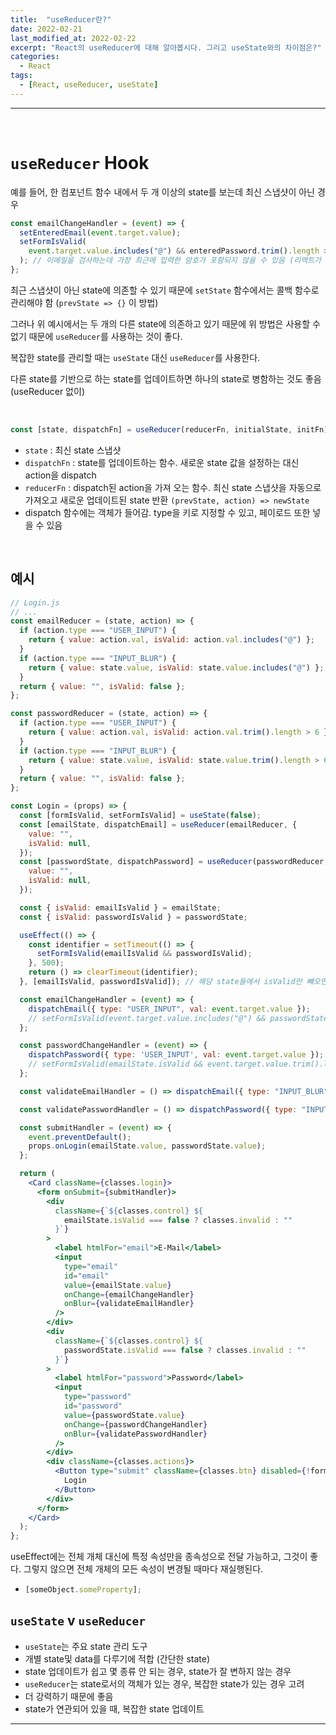 ```yaml
---
title:  "useReducer란?"
date: 2022-02-21
last_modified_at: 2022-02-22
excerpt: "React의 useReducer에 대해 알아봅시다. 그리고 useState와의 차이점은?"
categories:
  - React
tags:
  - [React, useReducer, useState]
---
```


---

<br>

# `useReducer` Hook

예를 들어, 한 컴포넌트 함수 내에서 두 개 이상의 state를 보는데 최신 스냅샷이 아닌 경우

```jsx
const emailChangeHandler = (event) => {
  setEnteredEmail(event.target.value);
  setFormIsValid(
    event.target.value.includes("@") && enteredPassword.trim().length > 6
  ); // 이메일을 검사하는데 가장 최근에 입력한 암호가 포함되지 않을 수 있음 (리액트가 state 업데이트를 스케줄링하는 방식 때문)
};
```

최근 스냅샷이 아닌 state에 의존할 수 있기 때문에 `setState` 함수에서는 콜백 함수로 관리해야 함 (`prevState => {}` 이 방법)

그러나 위 예시에서는 두 개의 다른 state에 의존하고 있기 때문에 위 방법은 사용할 수 없기 때문에 `useReducer`를 사용하는 것이 좋다.

복잡한 state를 관리할 때는 `useState` 대신 `useReducer`를 사용한다.

다른 state를 기반으로 하는 state를 업데이트하면 하나의 state로 병함하는 것도 좋음 (useReducer 없이)

<br>

```jsx
const [state, dispatchFn] = useReducer(reducerFn, initialState, initFn);
```

- `state` : 최신 state 스냅샷
- `dispatchFn` : state를 업데이트하는 함수. 새로운 state 값을 설정하는 대신 action을 dispatch
- `reducerFn` : dispatch된 action을 가져 오는 함수. 최신 state 스냅샷을 자동으로 가져오고 새로운 업데이트된 state 반환 `(prevState, action) => newState`
- dispatch 함수에는 객체가 들어감. type을 키로 지정할 수 있고, 페이로드 또한 넣을 수 있음

<br>

## 예시

```jsx
// Login.js
// ...
const emailReducer = (state, action) => {
  if (action.type === "USER_INPUT") {
    return { value: action.val, isValid: action.val.includes("@") };
  }
  if (action.type === "INPUT_BLUR") {
    return { value: state.value, isValid: state.value.includes("@") };
  }
  return { value: "", isValid: false };
};

const passwordReducer = (state, action) => {
  if (action.type === "USER_INPUT") {
    return { value: action.val, isValid: action.val.trim().length > 6 };
  }
  if (action.type === "INPUT_BLUR") {
    return { value: state.value, isValid: state.value.trim().length > 6 };
  }
  return { value: "", isValid: false };
};

const Login = (props) => {
  const [formIsValid, setFormIsValid] = useState(false);
  const [emailState, dispatchEmail] = useReducer(emailReducer, {
    value: "",
    isValid: null,
  });
  const [passwordState, dispatchPassword] = useReducer(passwordReducer, {
    value: "",
    isValid: null,
  });

  const { isValid: emailIsValid } = emailState;
  const { isValid: passwordIsValid } = passwordState;

  useEffect(() => {
    const identifier = setTimeout(() => {
      setFormIsValid(emailIsValid && passwordIsValid);
    }, 500);
    return () => clearTimeout(identifier);
  }, [emailIsValid, passwordIsValid]); // 해당 state들에서 isValid만 빼오면, emailState나 passwordState가 변경될 때마다 useEffect가 실행되지 않음

  const emailChangeHandler = (event) => {
    dispatchEmail({ type: "USER_INPUT", val: event.target.value });
    // setFormIsValid(event.target.value.includes("@") && passwordState.isValid);
  };

  const passwordChangeHandler = (event) => {
    dispatchPassword({ type: 'USER_INPUT', val: event.target.value });
    // setFormIsValid(emailState.isValid && event.target.value.trim().length > 6);
  };

  const validateEmailHandler = () => dispatchEmail({ type: "INPUT_BLUR" });

  const validatePasswordHandler = () => dispatchPassword({ type: "INPUT_BLUR" });

  const submitHandler = (event) => {
    event.preventDefault();
    props.onLogin(emailState.value, passwordState.value);
  };

  return (
    <Card className={classes.login}>
      <form onSubmit={submitHandler}>
        <div
          className={`${classes.control} ${
            emailState.isValid === false ? classes.invalid : ""
          }`}
        >
          <label htmlFor="email">E-Mail</label>
          <input
            type="email"
            id="email"
            value={emailState.value}
            onChange={emailChangeHandler}
            onBlur={validateEmailHandler}
          />
        </div>
        <div
          className={`${classes.control} ${
            passwordState.isValid === false ? classes.invalid : ""
          }`}
        >
          <label htmlFor="password">Password</label>
          <input
            type="password"
            id="password"
            value={passwordState.value}
            onChange={passwordChangeHandler}
            onBlur={validatePasswordHandler}
          />
        </div>
        <div className={classes.actions}>
          <Button type="submit" className={classes.btn} disabled={!formIsValid}>
            Login
          </Button>
        </div>
      </form>
    </Card>
  );
};
```

useEffect에는 전체 개체 대신에 특정 속성만을 종속성으로 전달 가능하고, 그것이 좋다. 그렇지 않으면 전체 개체의 모든 속성이 변경될 때마다 재실행된다.

- ```jsx
  [someObject.someProperty];
  ```

## `useState` v `useReducer`

- `useState`는 주요 state 관리 도구
- 개별 state및 data를 다루기에 적합 (간단한 state)
- state 업데이트가 쉽고 몇 종류 안 되는 경우, state가 잘 변하지 않는 경우
- `useReducer`는 state로서의 객체가 있는 경우, 복잡한 state가 있는 경우 고려
- 더 강력하기 때문에 좋음
- state가 연관되어 있을 때, 복잡한 state 업데이트

---
